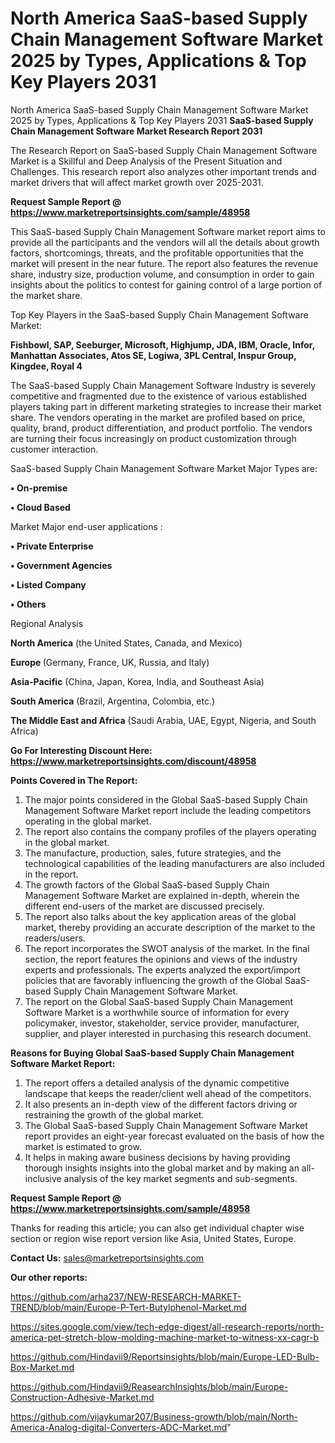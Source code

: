 # North America SaaS-based Supply Chain Management Software Market 2025 by Types, Applications & Top Key Players 2031
North America SaaS-based Supply Chain Management Software Market 2025 by Types, Applications & Top Key Players 2031
<strong>SaaS-based Supply Chain Management Software Market Research Report 2031</strong>

The Research Report on SaaS-based Supply Chain Management Software Market is a Skillful and Deep Analysis of the Present Situation and Challenges. This research report also analyzes other important trends and market drivers that will affect market growth over 2025-2031.

<strong>Request Sample Report @ <a href=https://www.marketreportsinsights.com/sample/48958>https://www.marketreportsinsights.com/sample/48958</a></strong>

This SaaS-based Supply Chain Management Software market report aims to provide all the participants and the vendors will all the details about growth factors, shortcomings, threats, and the profitable opportunities that the market will present in the near future. The report also features the revenue share, industry size, production volume, and consumption in order to gain insights about the politics to contest for gaining control of a large portion of the market share.

Top Key Players in the SaaS-based Supply Chain Management Software Market:

<strong>Fishbowl, SAP, Seeburger, Microsoft, Highjump, JDA, IBM, Oracle, Infor, Manhattan Associates, Atos SE, Logiwa, 3PL Central, Inspur Group, Kingdee, Royal 4</strong>

The SaaS-based Supply Chain Management Software Industry is severely competitive and fragmented due to the existence of various established players taking part in different marketing strategies to increase their market share. The vendors operating in the market are profiled based on price, quality, brand, product differentiation, and product portfolio. The vendors are turning their focus increasingly on product customization through customer interaction.

SaaS-based Supply Chain Management Software Market Major Types are:

<strong>•  On-premise

•  Cloud Based</strong>

Market Major end-user applications :

<strong>•  Private Enterprise

•  Government Agencies

•  Listed Company

•  Others</strong>

Regional Analysis

</u><strong><b>North America</b></strong> (the United States, Canada, and Mexico)

<strong><b>Europe </b></strong>(Germany, France, UK, Russia, and Italy)

<strong><b>Asia-Pacific</b></strong> (China, Japan, Korea, India, and Southeast Asia)

<strong><b>South America</b></strong> (Brazil, Argentina, Colombia, etc.)

<strong><b>The Middle East and Africa</b></strong> (Saudi Arabia, UAE, Egypt, Nigeria, and South Africa)

<strong>Go For Interesting Discount Here: <a href=https://www.marketreportsinsights.com/discount/48958>https://www.marketreportsinsights.com/discount/48958</a></strong>

<strong>Points Covered in The Report:</strong>
<ol>
  <li>The major points considered in the Global SaaS-based Supply Chain Management Software Market report include the leading competitors operating in the global market.</li>
  <li>The report also contains the company profiles of the players operating in the global market.</li>
  <li>The manufacture, production, sales, future strategies, and the technological capabilities of the leading manufacturers are also included in the report.</li>
  <li>The growth factors of the Global SaaS-based Supply Chain Management Software Market are explained in-depth, wherein the different end-users of the market are discussed precisely.</li>
  <li>The report also talks about the key application areas of the global market, thereby providing an accurate description of the market to the readers/users.</li>
  <li>The report incorporates the SWOT analysis of the market. In the final section, the report features the opinions and views of the industry experts and professionals. The experts analyzed the export/import policies that are favorably influencing the growth of the Global SaaS-based Supply Chain Management Software Market.</li>
  <li>The report on the Global SaaS-based Supply Chain Management Software Market is a worthwhile source of information for every policymaker, investor, stakeholder, service provider, manufacturer, supplier, and player interested in purchasing this research document.</li>
</ol>
<strong>Reasons for Buying Global SaaS-based Supply Chain Management Software Market Report:</strong>

<ol>
  <li>The report offers a detailed analysis of the dynamic competitive landscape that keeps the reader/client well ahead of the competitors.</li>
  <li>It also presents an in-depth view of the different factors driving or restraining the growth of the global market.</li>
  <li>The Global SaaS-based Supply Chain Management Software Market report provides an eight-year forecast evaluated on the basis of how the market is estimated to grow.</li>
  <li>It helps in making aware business decisions by having providing thorough insights insights into the global market and by making an all-inclusive analysis of the key market segments and sub-segments.</li>
</ol>
<strong>Request Sample Report @ <a href=https://www.marketreportsinsights.com/sample/48958>https://www.marketreportsinsights.com/sample/48958</a></strong>


Thanks for reading this article; you can also get individual chapter wise section or region wise report version like Asia, United States, Europe.

<strong>Contact Us:</strong>
sales@marketreportsinsights.com

<strong>Our other reports:</strong>

<a href=https://github.com/arha237/NEW-RESEARCH-MARKET-TREND/blob/main/Europe-P-Tert-Butylphenol-Market.md>https://github.com/arha237/NEW-RESEARCH-MARKET-TREND/blob/main/Europe-P-Tert-Butylphenol-Market.md</a>

<a href=https://sites.google.com/view/tech-edge-digest/all-research-reports/north-america-pet-stretch-blow-molding-machine-market-to-witness-xx-cagr-b>https://sites.google.com/view/tech-edge-digest/all-research-reports/north-america-pet-stretch-blow-molding-machine-market-to-witness-xx-cagr-b</a>

<a href=https://github.com/Hindavii9/Reportsinsights/blob/main/Europe-LED-Bulb-Box-Market.md>https://github.com/Hindavii9/Reportsinsights/blob/main/Europe-LED-Bulb-Box-Market.md</a>

<a href=https://github.com/Hindavii9/ReasearchInsights/blob/main/Europe-Construction-Adhesive-Market.md>https://github.com/Hindavii9/ReasearchInsights/blob/main/Europe-Construction-Adhesive-Market.md</a>

<a href=https://github.com/vijaykumar207/Business-growth/blob/main/North-America-Analog-digital-Converters-ADC-Market.md>https://github.com/vijaykumar207/Business-growth/blob/main/North-America-Analog-digital-Converters-ADC-Market.md</a>"
